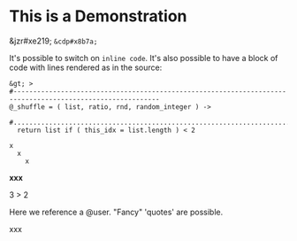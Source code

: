 
# This is a Demonstration


&jzr#xe219; `&cdp#x8b7a;`

It's possible to switch on `inline code`. It's also possible
to have a block of code with lines rendered as in the source:

```
&gt; >
#-----------------------------------------------------------------------------------------------------------
@_shuffle = ( list, ratio, rnd, random_integer ) ->
  #.........................................................................................................
  return list if ( this_idx = list.length ) < 2
```

```
x
  x
    x
```

<b foo='bar'>xxx</b>

3 > 2

Here we reference a @user. "Fancy" 'quotes' are possible.
 <!--
comments
in MD
will appear in <b>TeX</b> --> xxx

